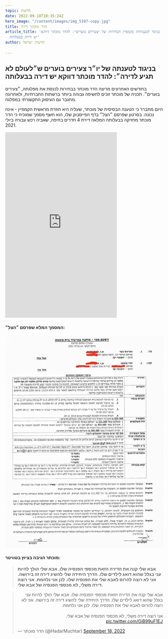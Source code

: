```yaml
---
topic: חדשות
date: 2022-09-18T10:35:24Z
hero_image: "/content/images/img_5197-copy.jpg"
title: הדר מוכתר דירה
article_title: 'בניגוד לטענותיה בקמפיין הבחירות של ״צעירים בוערים״: להדר מוכתר דווקא
  יש דירה בבעלותה'
author: חדשות ישראל

---
```

## בניגוד לטענתה של יו״ר צעירים בוערים ש״לעולם לא תגיע לדירה״: להדר מוכתר דווקא יש דירה בבעלותה

בחודשים האחרונים מריצה הדר מוכתר בבחירות לכנסת את מפלגתה, ״צעירים בוערים״. תכניה של מוכתר זוכים לחשיפה גבוהה ביותר ברשתות החברתיות, ולאחרונה מתגבר גם העיסוק התקשורתי במפלגה.

היום מתברר כי הטענה הבסיסית של מוכתר, שעליה היא חוזרת מראשית הקמפיין - אינה נכונה. בסרטון שפרסם ״הצל״ בדף הפייסבוק שלו, הוא חשף מסמך שמוכיח כי הדר מוכתר מחזיקה בבעלותה המלאה דירת 4 חדרים בחיפה, שאביה רכש עבורה ביולי 2021.

<iframe src="https://www.facebook.com/plugins/video.php?height=476&href=https%3A%2F%2Fwww.facebook.com%2FTheShadow69%2Fvideos%2F411734691091045%2F&show_text=true&width=357&t=0" width="357" height="591" style="border:none;overflow:hidden" scrolling="no" frameborder="0" allowfullscreen="true" allow="autoplay; clipboard-write; encrypted-media; picture-in-picture; web-share" allowFullScreen="true"></iframe>

#### המסמך המלא שפרסם ״הצל״:

![](/content/images/img_5197.jpg)

#### מוכתר הגיבה בציוץ בטוויטר:

> **אבא שלי קנה את הדירה הזאת מכספי הפנסיה שלו. אבא שלי הולך להיות עני בגלל שהוא דואג לילדים שלו. הדרך היחידה שלי להשיג דירה זה בירושה. אני לא רוצה להרוס לאבא שלי את הפנסיה שלו. לכן אני נלחמת. אני רוצה דירה משלי, לא מכספי הפנסיה של אבא שלי.**

<blockquote class="twitter-tweet"><p lang="iw" dir="rtl">אבא שלי קנה את הדירה הזאת מכספי הפנסיה שלו. אבא שלי הולך להיות עני בגלל שהוא דואג לילדים שלו. הדרך היחידה שלי להשיג דירה זה בירושה. אני לא רוצה להרוס לאבא שלי את הפנסיה שלו. לכן אני נלחמת.<br><br>אני רוצה דירה משלי, לא מכספי הפנסיה של אבא שלי. <a href="https://t.co/GiB99uF1EJ">pic.twitter.com/GiB99uF1EJ</a></p>— הדר מוכתר (@HadarMuchtar) <a href="https://twitter.com/HadarMuchtar/status/1571431372669026304?ref_src=twsrc%5Etfw">September 18, 2022</a></blockquote> <script async src="https://platform.twitter.com/widgets.js" charset="utf-8"></script>